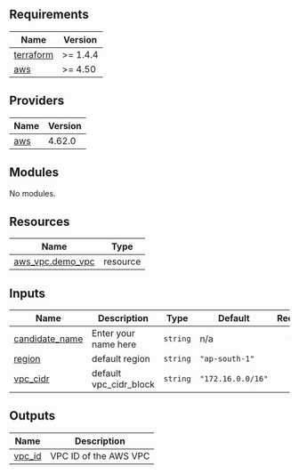<!-- BEGIN_TF_DOCS -->
## Requirements

| Name | Version |
|------|---------|
| <a name="requirement_terraform"></a> [terraform](#requirement\_terraform) | >= 1.4.4 |
| <a name="requirement_aws"></a> [aws](#requirement\_aws) | >= 4.50 |

## Providers

| Name | Version |
|------|---------|
| <a name="provider_aws"></a> [aws](#provider\_aws) | 4.62.0 |

## Modules

No modules.

## Resources

| Name | Type |
|------|------|
| [aws_vpc.demo_vpc](https://registry.terraform.io/providers/hashicorp/aws/latest/docs/resources/vpc) | resource |

## Inputs

| Name | Description | Type | Default | Required |
|------|-------------|------|---------|:--------:|
| <a name="input_candidate_name"></a> [candidate\_name](#input\_candidate\_name) | Enter your name here | `string` | n/a | yes |
| <a name="input_region"></a> [region](#input\_region) | default region | `string` | `"ap-south-1"` | no |
| <a name="input_vpc_cidr"></a> [vpc\_cidr](#input\_vpc\_cidr) | default vpc\_cidr\_block | `string` | `"172.16.0.0/16"` | no |

## Outputs

| Name | Description |
|------|-------------|
| <a name="output_vpc_id"></a> [vpc\_id](#output\_vpc\_id) | VPC ID of the AWS VPC |
<!-- END_TF_DOCS -->